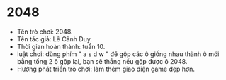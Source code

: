 # 2048
- Tên trò chơi: 2048.
- Tên tác giả: Lê Cảnh Duy.
- Thời gian hoàn thành: tuần 10.
- luật chơi: dùng phím " a s d w " để gộp các ô giống nhau thành ô mới bằng tổng 2 ô gộp lai,
bạn sẽ thắng nếu gộp được ô 2048.
- Hướng phát triển trò chơi: làm thêm giao diện game đẹp hơn.
